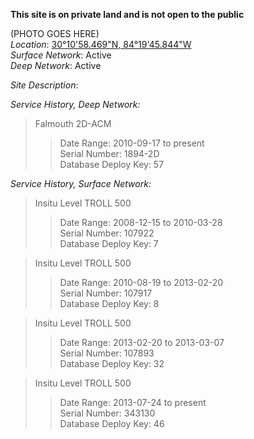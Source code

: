 **This site is on private land and is not open to the public**  

(PHOTO GOES HERE)  
_Location_: [30°10'58.469"N, 84°19'45.844"W ](https://www.google.com/maps/place/30%C2%B010'58.5%22N+84%C2%B019'45.8%22W/@30.1832133,-84.3290838,719m/data=!3m1!1e3!4m2!3m1!1s0x0:0x0)  
_Surface Network_: Active  
_Deep Network_: Active  



_Site Description_:




 
_Service History, Deep Network:_  
> Falmouth 2D-ACM  
>>Date Range: 2010-09-17 to present  
>>Serial Number: 1894-2D   
>>Database Deploy Key: 57

_Service History, Surface Network:_
>Insitu Level TROLL 500 
>>Date Range: 2008-12-15 to 2010-03-28  
>>Serial Number: 107922  
>>Database Deploy Key: 7  

>Insitu Level TROLL 500  
>>Date Range: 2010-08-19 to 2013-02-20  
>>Serial Number: 107917  
>>Database Deploy Key: 8  

>Insitu Level TROLL 500  
>>Date Range: 2013-02-20 to 2013-03-07  
>>Serial Number: 107893  
>>Database Deploy Key: 32  

>Insitu Level TROLL 500
>>Date Range: 2013-07-24 to present  
>>Serial Number: 343130  
>>Database Deploy Key: 46  










